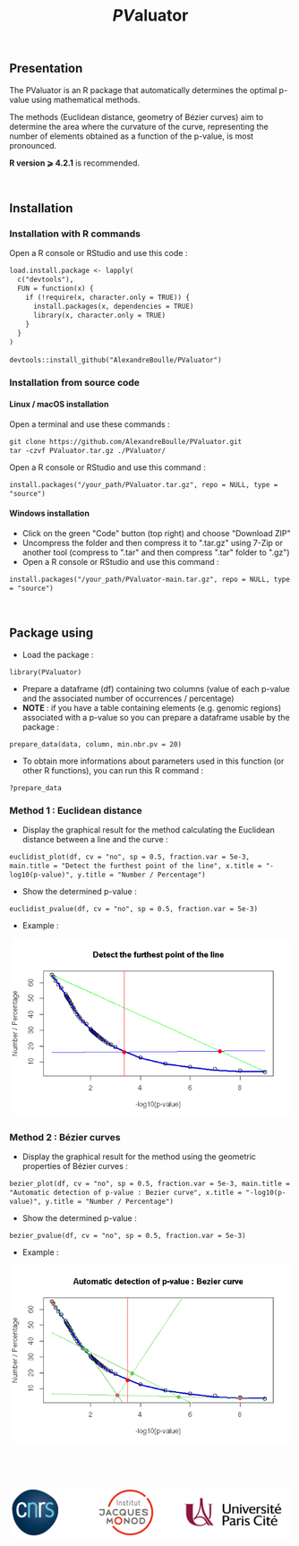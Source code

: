 <h1 align="center"><i>PV</i>aluator</h1>


&nbsp;


## Presentation
The PValuator is an R package that automatically determines the optimal p-value using mathematical methods.

The methods (Euclidean distance, geometry of Bézier curves) aim to determine the area where the curvature of the curve, representing the number of elements obtained as a function of the p-value, is most pronounced.

**R version ⩾ 4.2.1** is recommended.

&nbsp;


## Installation

### Installation with R commands

Open a R console or RStudio and use this code :

```
load.install.package <- lapply(
  c("devtools"),
  FUN = function(x) {
    if (!require(x, character.only = TRUE)) {
      install.packages(x, dependencies = TRUE)
      library(x, character.only = TRUE)
    }
  }
)

devtools::install_github("AlexandreBoulle/PValuator")
```

### Installation from source code

#### Linux / macOS installation
Open a terminal and use these commands :

```
git clone https://github.com/AlexandreBoulle/PValuator.git
tar -czvf PValuator.tar.gz ./PValuator/
```

Open a R console or RStudio and use this command :

```
install.packages("/your_path/PValuator.tar.gz", repo = NULL, type = "source")
```

#### Windows installation

* Click on the green "Code" button (top right) and choose "Download ZIP"
* Uncompress the folder and then compress it to ".tar.gz" using 7-Zip or another tool (compress to ".tar" and then compress ".tar" folder to ".gz")
* Open a R console or RStudio and use this command :

```
install.packages("/your_path/PValuator-main.tar.gz", repo = NULL, type = "source")
```


&nbsp;


## Package using

* Load the package : 

```
library(PValuator)
```

* Prepare a dataframe (df) containing two columns (value of each p-value and the associated number of occurrences / percentage)
* **NOTE** : if you have a table containing elements (e.g. genomic regions) associated with a p-value so you can prepare a dataframe usable by the package :

```
prepare_data(data, column, min.nbr.pv = 20)
```

* To obtain more informations about parameters used in this function (or other R functions), you can run this R command :

```
?prepare_data
```


### Method 1 : Euclidean distance

* Display the graphical result for the method calculating the Euclidean distance between a line and the curve :

```
euclidist_plot(df, cv = "no", sp = 0.5, fraction.var = 5e-3, main.title = "Detect the furthest point of the line", x.title = "-log10(p-value)", y.title = "Number / Percentage")
```

* Show the determined p-value :

```
euclidist_pvalue(df, cv = "no", sp = 0.5, fraction.var = 5e-3)
```

* Example :

<div align="center"><img src="Example_Euclidean-Distance.png" width="500"></div>


### Method 2 : Bézier curves

* Display the graphical result for the method using the geometric properties of Bézier curves :

```
bezier_plot(df, cv = "no", sp = 0.5, fraction.var = 5e-3, main.title = "Automatic detection of p-value : Bezier curve", x.title = "-log10(p-value)", y.title = "Number / Percentage")
```

* Show the determined p-value :

```
bezier_pvalue(df, cv = "no", sp = 0.5, fraction.var = 5e-3)
```

* Example :

<div align="center"><img src="Example_Bezier.png" width="500"></div>


&nbsp;

&nbsp;


<div align="center"><img src="All_logos.png" width="500"></div>

